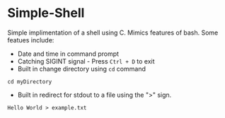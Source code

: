 # Simple-Shell

Simple implimentation of a shell using C. Mimics features of bash.
Some featues include:

- Date and time in command prompt
- Catching SIGINT signal - Press `Ctrl + D` to exit
- Built in change directory using `cd` command
```
cd myDirectory
```
- Built in redirect for stdout to a file using the ">" sign.
```
Hello World > example.txt
```
